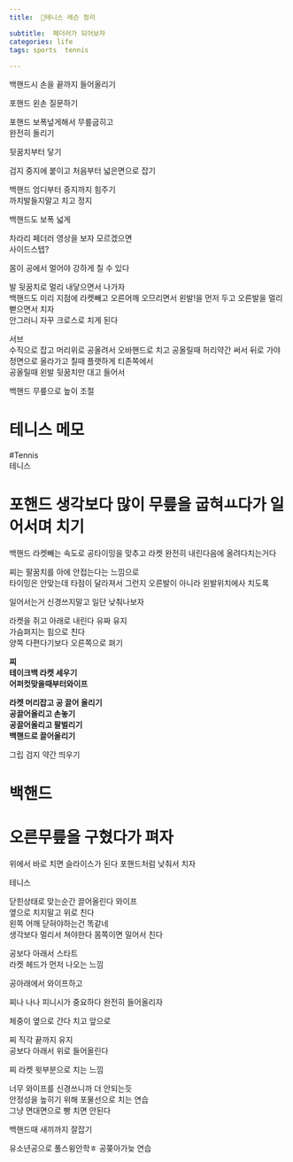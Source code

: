 ```yaml
---
title:  🎾테니스 레슨 정리

subtitle:  페더러가 되어보자
categories: life 
tags: sports  tennis
 
---
```


  
  
백핸드시 손을 끝까지 들어올리기  
  
포핸드 왼손 질문하기  
  
포핸드 보폭넢게해서 무릎굽히고  
완전히 돌리기  
  
뒷꿈치부터 닿기  
  
검지 중지에 붙이고 처음부터 넓은면으로 잡기  
  
백핸드 엄디부터 중지까지 힘주기  
까치발들지말고 치고 정지  
  
백핸드도 보폭 넓게  
  
  
  
  
  
  
차라리 페더러 영상을 보자 모르겠으면  
사이드스텝?  
  
  
  
  
몸이 공에서 멀어야 강하게 칠 수 있다  
  
발 뒷꿈치로 멀리 내닿으면서 나가자  
백핸드도 미리 지점에 라켓빼고 오른어깨 오므리면서 왼발!을 먼저 두고 오른발을 멀리 뻗으면서 치자  
안그러니 자꾸 크로스로 치게 된다  
  
  
서브  
수직으로 잡고 머리위로 공올려서 오바핸드로 치고 공올릴때 허리약간 써서 뒤로 가야 정면으로 올라가고 칠때 플랫하게 티존쪽에서  
공올릴때 왼발 뒷꿈치만 대고 들어서  
  
백핸드 무릎으로 높이 조절  
  
# 테니스 메모  
#Tennis  
테니스  
  
# 포핸드 생각보다 많이 무릎을 굽혀ㅛ다가 일어서며 치기  
  
백핸드 라켓빼는 속도로 공타이밍을 맞추고 라켓 완전히 내린다음에 올려다치는거다  
  
  
찌는 팔꿈치를 아에 안접는다는 느낌으로  
타이밍은 안맞는데 타점이 달라져서 그런지 오른발이 아니라 왼발위치에사 치도록  
  
  
일어서는거 신경쓰지말고 일단 낮춰나보자  
  
  
라켓을 쥐고 아래로 내린다 유짜 유지  
가슴펴지는 힘으로 친다  
양쪽 다편다기보다 오른쪽으로 펴기  
  
  
**찌**  
**테이크백 라켓 세우기**  
**어퍼컷****맞을때부터****와이프**  
  
  
  
**라켓 머리잡고 공 끌어 올리기**  
**공끌어올리고 손놓기**  
**공끌어올리고 팔벌리기**  
**백핸드로 끌어올리기**  
  
그립 검지 약간 띄우기  
  
  
  
  
# 백핸드  
# 오른무릎을 구혔다가 펴자  
  
위에서 바로 치면 슬라이스가 된다 포핸드처럼 낮춰서 치자  
  
  
  
테니스  
  
닫힌상태로 맞는순간 끌어올린다 와이프  
옆으로 치지말고 위로 친다  
왼쪽 어깨 닫혀야하는건 똑같네  
생각보다 멀리서 쳐야한다 몸쪽이면 밀어서 친다  
  
공보다 아래서 스타트  
라켓 헤드가 먼저 나오는 느낌  
  
공아래에서 와이프하고  
  
찌나 나나 피니시가 중요하다 완전히 들어올리자  
  
체중이 옆으로 간다 치고 앞으로  
  
  
찌 직각 끝까지 유지  
공보다 아래서 위로 들어올린다  
  
찌 라켓 윗부분으로 치는 느낌  
  
너무 와이프를 신경쓰니까 더 안되는듯  
안정성을 높히기 위해 포물선으로 치는 연습  
그냥 면대면으로 빵 치면 안된다  
  
백핸드때 새끼까지 잘잡기  
  
  
  
유소년공으로 풀스윙안학ㅎ 공쫒아가늦 연습  
